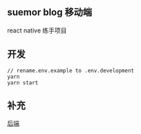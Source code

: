 ## suemor blog 移动端
react native 练手项目

## 开发

```
// rename.env.example to .env.development
yarn
yarn start
```

## 补充

[后端](https://github.com/suemor233/suemor-core)
